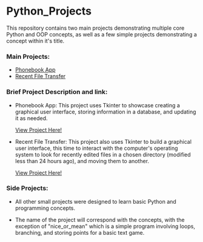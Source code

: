 # Python_Projects
This repository contains two main projects demonstrating multiple core Python and OOP concepts, as well as a few simple projects demonstrating a concept within it's title.

### Main Projects:

* [Phonebook App](#phonebook-app)
* [Recent File Transfer](#file-transfer)


### Brief Project Description and link:

* <a name="phonebook-app"></a> Phonebook App:
  This project uses Tkinter to showcase creating a graphical user interface, storing information in a database, and updating it as needed.
  
  [View Project Here!](https://github.com/dbalesteri/Python_Projects/tree/main/phonebook_app)
  
* <a name="file-transfer"></a> Recent File Transfer:
  This project also uses Tkinter to build a graphical user interface, this time to interact with the computer's operating system to look for recently edited files in a chosen directory (modified less than 24 hours ago), and moving them to another.
  
  [View Project Here!](https://github.com/dbalesteri/Python_Projects/tree/main/recent_file_transfer_app)
  

### Side Projects:

* All other small projects were designed to learn basic Python and programming concepts.

* The name of the project will correspond with the concepts, with the exception of "nice_or_mean" which is a simple program involving loops, branching, and storing points for a basic text game.
